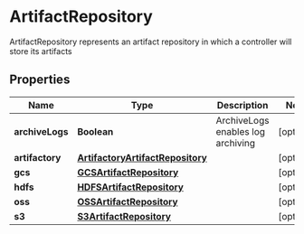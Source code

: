 

# ArtifactRepository

ArtifactRepository represents an artifact repository in which a controller will store its artifacts
## Properties

Name | Type | Description | Notes
------------ | ------------- | ------------- | -------------
**archiveLogs** | **Boolean** | ArchiveLogs enables log archiving |  [optional]
**artifactory** | [**ArtifactoryArtifactRepository**](ArtifactoryArtifactRepository.md) |  |  [optional]
**gcs** | [**GCSArtifactRepository**](GCSArtifactRepository.md) |  |  [optional]
**hdfs** | [**HDFSArtifactRepository**](HDFSArtifactRepository.md) |  |  [optional]
**oss** | [**OSSArtifactRepository**](OSSArtifactRepository.md) |  |  [optional]
**s3** | [**S3ArtifactRepository**](S3ArtifactRepository.md) |  |  [optional]




